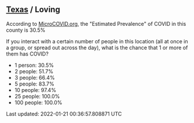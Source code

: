 
## [Texas](/united-states/texas) / Loving

According to [MicroCOVID.org](http://microcovid.org),
the "Estimated Prevalence" of COVID in this county is 30.5%

If you interact with a certain number of people in this location
(all at once in a group, or spread out across the day), what is the chance that
1 or more of them has COVID?

- 1 person: 30.5%
- 2 people: 51.7%
- 3 people: 66.4%
- 5 people: 83.7%
- 10 people: 97.4%
- 25 people: 100.0%
- 100 people: 100.0%

Last updated: 2022-01-21 00:36:57.808871 UTC
